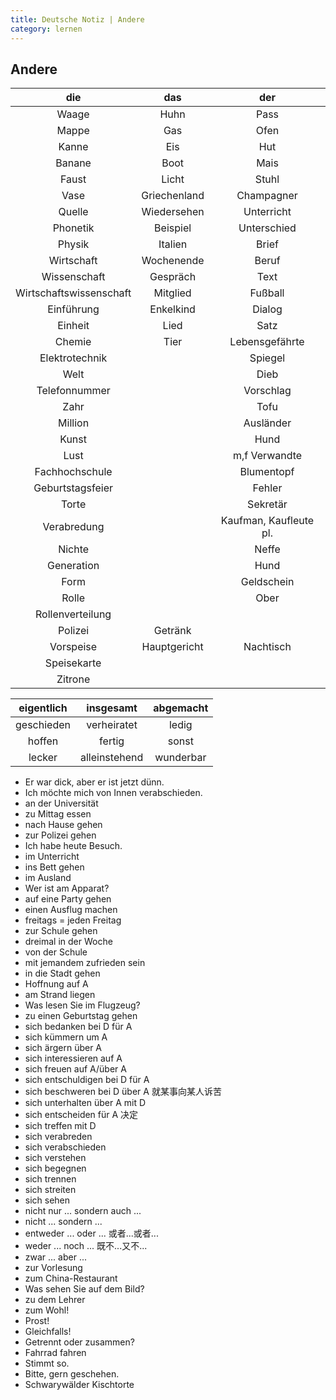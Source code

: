 ```yaml
---
title: Deutsche Notiz | Andere
category: lernen
---
```


## Andere

|           die           |     das      |      der       |
| :---------------------: | :----------: | :------------: |
|          Waage          |     Huhn     |      Pass      |
|          Mappe          |     Gas      |      Ofen      |
|          Kanne          |     Eis      |      Hut       |
|         Banane          |     Boot     |      Mais      |
|          Faust          |    Licht     |     Stuhl      |
|          Vase           | Griechenland |   Champagner   |
|         Quelle          | Wiedersehen  |   Unterricht   |
|        Phonetik         |   Beispiel   |  Unterschied   |
|         Physik          |   Italien    |     Brief      |
|       Wirtschaft        |  Wochenende  |     Beruf      |
|      Wissenschaft       |   Gespräch   |      Text      |
| Wirtschaftswissenschaft |   Mitglied   |    Fußball     |
|       Einführung        |Enkelkind|     Dialog     |
|         Einheit         | Lied |      Satz      |
|         Chemie          |Tier| Lebensgefährte |
|     Elektrotechnik      |              |    Spiegel     |
|          Welt           |              |      Dieb      |
|      Telefonnummer      |              |   Vorschlag    |
|          Zahr           |              |      Tofu      |
|         Million         |              |   Ausländer    |
|          Kunst          |              |      Hund      |
|          Lust           |              | m,f Verwandte  |
|     Fachhochschule      |              |   Blumentopf   |
|    Geburtstagsfeier     |              |Fehler          |
|          Torte          |              | Sekretär     |
|       Verabredung       |              | Kaufman, Kaufleute pl. |
|Nichte||Neffe|
|Generation||Hund|
|Form||Geldschein|
|Rolle||Ober|
|Rollenverteilung|||
|Polizei|Getränk||
|Vorspeise|Hauptgericht|Nachtisch|
|Speisekarte|||
|Zitrone|||

| eigentlich |  insgesamt  | abgemacht |
| :--------: | :---------: | :-------: |
| geschieden | verheiratet |   ledig   |
|   hoffen   |   fertig    |   sonst   |
|   lecker   |alleinstehend| wunderbar |


- Er war dick, aber er ist jetzt dünn.
- Ich möchte mich von Innen verabschieden.
- an der Universität
- zu Mittag essen
- nach Hause gehen
- zur Polizei gehen
- Ich habe heute Besuch.
- im Unterricht
- ins Bett gehen
- im Ausland
- Wer ist am Apparat?
- auf eine Party gehen
- einen Ausflug machen
- freitags = jeden Freitag
- zur Schule gehen
- dreimal in der Woche
- von der Schule
- mit jemandem zufrieden sein
- in die Stadt gehen
- Hoffnung auf A
- am Strand liegen
- Was lesen Sie im Flugzeug?
- zu einen Geburtstag gehen
- sich  bedanken bei D für A
- sich kümmern um A
- sich ärgern über A
- sich interessieren auf A
- sich freuen auf A/über A
- sich entschuldigen bei D für A
- sich beschweren bei D über A 就某事向某人诉苦
- sich unterhalten über A mit D
- sich entscheiden für A 决定
- sich treffen mit D
- sich verabreden
- sich verabschieden
- sich verstehen
- sich begegnen
- sich trennen
- sich streiten
- sich sehen
- nicht nur ... sondern auch ...
- nicht ... sondern ...
- entweder ... oder ... 或者...或者...
- weder ... noch ... 既不...又不...
- zwar ... aber ...
- zur Vorlesung
- zum China-Restaurant
- Was sehen Sie auf dem Bild?
- zu dem Lehrer
- zum Wohl!
- Prost!
- Gleichfalls!
- Getrennt oder zusammen?
- Fahrrad fahren
- Stimmt so.
- Bitte, gern geschehen.
- Schwarywälder Kischtorte